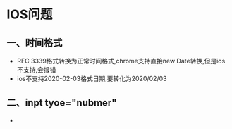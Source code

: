 # IOS问题
## 一、时间格式
* RFC 3339格式转换为正常时间格式,chrome支持直接new Date转换,但是ios不支持,会报错
* ios不支持2020-02-03格式日期,要转化为2020/02/03
## 二、inpt tyoe="nubmer"
* 